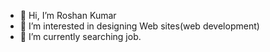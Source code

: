 - 👋 Hi, I’m Roshan Kumar
- 👀 I’m interested in designing Web sites(web development)
- 🌱 I’m currently searching job.

<!---
roshan-044/roshan-044 is a ✨ special ✨ repository because its `README.md` (this file) appears on your GitHub profile.
You can click the Preview link to take a look at your changes.
--->

